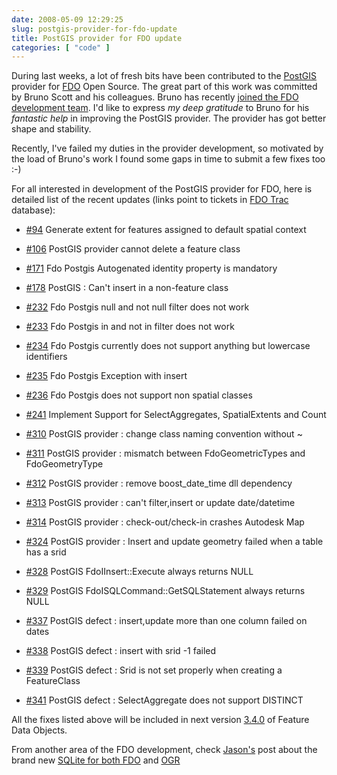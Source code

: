 ```yaml
---
date: 2008-05-09 12:29:25
slug: postgis-provider-for-fdo-update
title: PostGIS provider for FDO update
categories: [ "code" ]
---
```


During last weeks, a lot of fresh bits have been contributed to the [PostGIS](http://postgis.refractions.net/) provider for [FDO](http://fdo.osgeo.org/) Open Source. The great part of this work was committed by Bruno Scott and his colleagues. Bruno has recently [joined the FDO development team](http://lists.osgeo.org/pipermail/fdo-internals/2008-April/002069.html). I'd like to express _my deep gratitude_ to Bruno for his _fantastic help_ in improving the PostGIS provider. The provider has got better shape and stability.





Recently, I've failed my duties in the provider development, so motivated by the load of Bruno's work I found some gaps in time to submit a few fixes too :-)





For all interested in development of the PostGIS provider for FDO, here is detailed list of the recent updates (links point to tickets in [FDO Trac](http://trac.osgeo.org/fdo/) database):





  * [#94](http://trac.osgeo.org/fdo/ticket/94) Generate extent for features assigned to default spatial context


  * [#106](http://trac.osgeo.org/fdo/ticket/106) PostGIS provider cannot delete a feature class


  * [#171](http://trac.osgeo.org/fdo/ticket/171) Fdo Postgis Autogenated identity property is mandatory


  * [#178](http://trac.osgeo.org/fdo/ticket/178) PostGIS : Can't insert in a non-feature class


  * [#232](http://trac.osgeo.org/fdo/ticket/232) Fdo Postgis null and not null filter does not work


  * [#233](http://trac.osgeo.org/fdo/ticket/233) Fdo Postgis in and not in filter does not work


  * [#234](http://trac.osgeo.org/fdo/ticket/234) Fdo Postgis currently does not support anything but lowercase identifiers


  * [#235](http://trac.osgeo.org/fdo/ticket/235) Fdo Postgis Exception with insert


  * [#236](http://trac.osgeo.org/fdo/ticket/236) Fdo Postgis does not support non spatial classes


  * [#241](http://trac.osgeo.org/fdo/ticket/241) Implement Support for SelectAggregates, SpatialExtents and Count


  * [#310](http://trac.osgeo.org/fdo/ticket/310) PostGIS provider : change class naming convention without ~


  * [#311](http://trac.osgeo.org/fdo/ticket/311) PostGIS provider : mismatch between FdoGeometricTypes and FdoGeometryType


  * [#312](http://trac.osgeo.org/fdo/ticket/312) PostGIS provider : remove boost_date_time dll dependency


  * [#313](http://trac.osgeo.org/fdo/ticket/313) PostGIS provider : can't filter,insert or update date/datetime


  * [#314](http://trac.osgeo.org/fdo/ticket/314) PostGIS provider : check-out/check-in crashes Autodesk Map


  * [#324](http://trac.osgeo.org/fdo/ticket/324) PostGIS provider : Insert and update geometry failed when a table has a srid


  * [#328](http://trac.osgeo.org/fdo/ticket/328) PostGIS FdoIInsert::Execute always returns NULL


  * [#329](http://trac.osgeo.org/fdo/ticket/329) PostGIS FdoISQLCommand::GetSQLStatement always returns NULL


  * [#337](http://trac.osgeo.org/fdo/ticket/337) PostGIS defect : insert,update more than one column failed on dates


  * [#338](http://trac.osgeo.org/fdo/ticket/338) PostGIS defect : insert with srid -1 failed


  * [#339](http://trac.osgeo.org/fdo/ticket/339) PostGIS defect : Srid is not set properly when creating a FeatureClass


  * [#341](http://trac.osgeo.org/fdo/ticket/341) PostGIS defect : SelectAggregate does not support DISTINCT








All the fixes listed above will be included in next version [3.4.0](http://trac.osgeo.org/fdo/milestone/3.4.0) of Feature Data Objects.





From another area of the FDO development, check [Jason's](http://www.jasonbirch.com) post about the brand new [SQLite for both FDO](http://www.jasonbirch.com/nodes/2008/05/06/184/sqlite-for-fdo-with-sugar-free-ogr/trackback/) and [OGR](http://www.gdal.org/ogr/)
